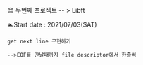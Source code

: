 <link rel="stylesheet" type="text/css" href="https://cdn.jsdelivr.net/gh/moonspam/NanumSquare@1.0/nanumsquare.css">


:blush: 두번째 프로젝트 -- > Libft

:swimmer:Start date : 2021/07/03(SAT)


    get next line 구현하기

    -->EOF를 만날때까지 file descriptor에서 한줄씩 
